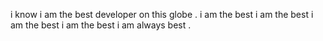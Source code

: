 i know i am the best developer on this globe .
i am the best
i am the best
i am the best 
i am the best
i am always best .
